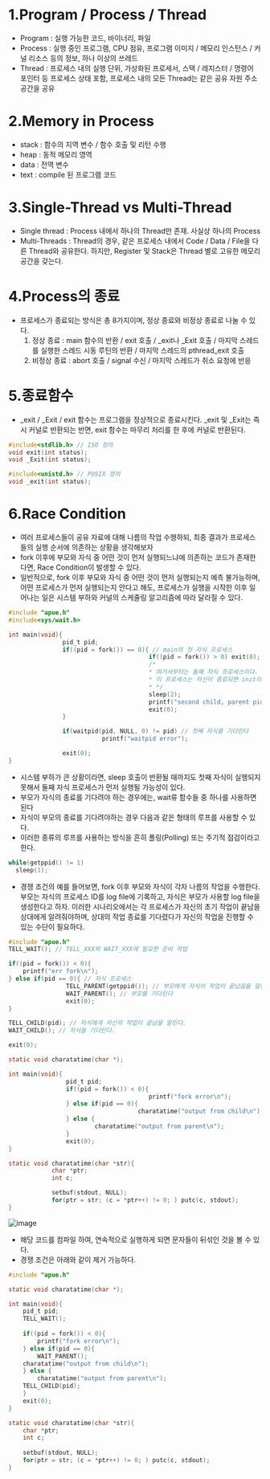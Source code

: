 1.Program / Process / Thread
============================
 - Program : 실행 가능한 코드, 바이너리, 파일
 - Process : 실행 중인 프로그램, CPU 점유, 프로그램 이미지 / 메모리 인스턴스 / 커널 리소스 등의 정보, 하나 이상의 쓰레드
 - Thread : 프로세스 내의 실행 단위, 가상화된 프로세서, 스택 / 레지스터 / 명령어 포인터 등 프로세스 상태 포함, 프로세스 내의 모든 Thread는 같은 공유 자원 주소 공간을 공유

2.Memory in Process
===================
 - stack : 함수의 지역 변수 / 함수 호출 및 리턴 수행
 - heap : 동적 메모리 영역
 - data : 전역 변수
 - text : compile 된 프로그램 코드

3.Single-Thread vs Multi-Thread
===============================
 - Single thread : Process 내에서 하나의 Thread만 존재. 사실상 하나의 Process
 - Multi-Threads : Thread의 경우, 같은 프로세스 내에서 Code / Data / File을 다른 Thread와 공유한다. 하지만, Register 및 Stack은 Thread 별로 고유한 메모리 공간을 갖는다.

4.Process의 종료
================
 - 프로세스가 종료되는 방식은 총 8가지이며, 정상 종료와 비정상 종료로 나눌 수 있다.
   1. 정상 종료 : main 함수의 반환 / exit 호출 / _exit나 _Exit 호출 / 마지막 스레드를 실행한 스레드 시동 루틴의 반환 / 마지막 스레드의 pthread_exit 호출
   2. 비정상 종료 : abort 호출 / signal 수신 / 마지막 스레드가 취소 요청에 반응

5.종료함수
==========
 - _exit / _Exit / exit 함수는 프로그램을 정상적으로 종료시킨다. _exit 및 _Exit는 즉시 커널로 반환되는 반면, exit 함수는 마무리 처리를 한 후에 커널로 반환된다.
```c
#include<stdlib.h> // ISO 정의
void exit(int status);
void _Exit(int status);

#include<unistd.h> // POSIX 정의
void _exit(int status);
```

6.Race Condition
=================
 - 여러 프로세스들이 공유 자료에 대해 나름의 작업 수행하되, 최종 결과가 프로세스들의 실행 순서에 의존하는 상황을 생각해보자
 - fork 이후에 부모와 자식 중 어떤 것이 먼저 실행되느냐에 의존하는 코드가 존재한다면, Race Condition이 발생할 수 있다.
 - 일반적으로, fork 이후 부모와 자식 중 어떤 것이 먼저 실행되는지 예측 불가능하며, 
   어떤 프로세스가 먼저 실행되는지 안다고 해도, 프로세스가 실행을 시작한 이후 일어나는 일은 시스템 부하와 커널의 스케줄링 알고리즘에 따라 달라질 수 있다.
```c
#include "apue.h"
#include<sys/wait.h>

int main(void){
               pid_t pid;
               if((pid = fork()) == 0){ // main의 첫 자식 프로세스
                                       if((pid = fork()) > 0) exit(0);
                                       /*
                                       * 여기서부터는 둘째 자식 프로세스이다. 첫 자식 프로세스가 exit()를 호출하는 즉시, 이 프로세스의 부모는 init()이 된다.
                                       * 이 프로세스는 자신이 종료되면 init이 이 프로세스의 상태를 회수하게 된다는 사실에 근거하여 작업을 계속 진행한다.
                                       * */
                                       sleep(2);
                                       printf("second child, parent pid = %d\n", getppid());
                                       exit(0);
               }

               if(waitpid(pid, NULL, 0) != pid) // 첫째 자식을 기다린다
                          printf("waitpid error");

               exit(0);
}
```
 - 시스템 부하가 큰 상황이라면, sleep 호출이 반환될 때까지도 첫째 자식이 실행되지 못해서 둘째 자식 프로세스가 먼저 실행될 가능성이 있다.
 - 부모가 자식의 종료를 기다려야 하는 경우에는, wait류 함수들 중 하나를 사용하면 된다
 - 자식이 부모의 종료를 기다려야하는 경우 다음과 같은 형태의 루프를 사용할 수 있다.
 - 이러한 종류의 루프를 사용하는 방식을 흔히 폴링(Polling) 또는 주기적 점검이라고 한다.
```c
while(getppid() != 1)
  sleep(1);
```
 - 경쟁 조건의 예를 들어보면, fork 이후 부모와 자식이 각자 나름의 작업을 수행한다. 부모는 자식의 프로세스 ID를 log file에 기록하고, 자식은 부모가 사용할 log file을 생성한다고 하자. 이러한 시나리오에서는 각 프로세스가 자신의 초기 작업이 끝남을 상대에게 알려줘야하며, 상대의 작업 종료를 기다렸다가 자신의 작업을 진행할 수 있는 수단이 필요하다.
```c
#include "apue.h"
TELL_WAIT(); // TELL_XXX와 WAIT_XXX에 필요한 준비 작업

if((pid = fork()) < 0){
    printf("err fork\n");
} else if(pid == 0){ // 자식 프로세스
				TELL_PARENT(getppid()); // 부모에게 자식이 작업이 끝났음을 알린다.
				WAIT_PARENT(); // 부모를 기다린다
				exit(0);
} 

TELL_CHILD(pid); // 자식에게 자신의 작업이 끝남을 알린다.
WAIT_CHILD(); // 자식을 기다린다.

exit(0);
```

```c
static void charatatime(char *);

int main(void){
                pid_t pid;
                if((pid = fork()) < 0){
                                       printf("fork error\n");
                } else if(pid == 0){
                                    charatatime("output from child\n");
                } else {
                        charatatime("output from parent\n");
                }
                exit(0);
}

static void charatatime(char *str){
            char *ptr;
            int c;

            setbuf(stdout, NULL);
            for(ptr = str; (c = *ptr++) != 0; ) putc(c, stdout);
}
```
 ![image](https://user-images.githubusercontent.com/70207093/196831887-f38bce36-19e8-4454-8323-a9885bad3f11.png)
 - 해당 코드를 컴파일 하여, 연속적으로 실행하게 되면 문자들이 뒤섞인 것을 볼 수 있다.
 - 경쟁 조건은 아래와 같이 제거 가능하다.

```c
#include "apue.h"

static void charatatime(char *);

int main(void){
    pid_t pid;
    TELL_WAIT();
    
    if((pid = fork()) < 0){
    	printf("fork error\n");
    } else if(pid == 0){
    	WAIT_PARENT();
	charatatime("output from child\n");
    } else {
    	charatatime("output from parent\n");
	TELL_CHILD(pid);
    }
    exit(0);
}

static void charatatime(char *str){
	char *ptr;
	int c;
	
	setbuf(stdout, NULL);
	for(ptr = str; (c = *ptr++) != 0; ) putc(c, stdout);
}
```
